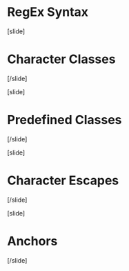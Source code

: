 
# RegEx Syntax

[slide]

 # Character Classes

[/slide]

[slide]

 # Predefined Classes

[/slide]

[slide]

# Character Escapes

[/slide]

[slide]

# Anchors

[/slide]